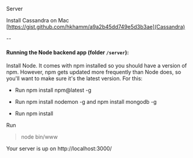 Server

Install Cassandra on Mac
[https://gist.github.com/hkhamm/a9a2b45dd749e5d3b3ae](Cassandra)

--
#### Running the Node backend app (folder ```/server```):
Install Node. It comes with npm installed so you should have a version of npm.
However, npm gets updated more frequently than Node does, so you'll want to make sure it's the
latest version.
For this:
- Run npm install npm@latest -g

- Run npm install nodemon -g and npm install mongodb -g

- Run npm install

Run
>node bin/www

Your server is up on http://localhost:3000/
